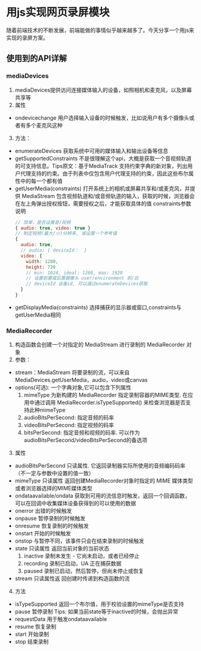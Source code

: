 # 用js实现网页录屏模块
随着前端技术的不断发展，前端能做的事情似乎越来越多了。今天分享一个用js来实现的录屏方案。

## 使用到的API详解
### mediaDevices
1. mediaDevices提供访问连接媒体输入的设备，如照相机和麦克风，以及屏幕共享等
2. 属性
* ondevicechange 用户选择输入设备的时候触发，比如说用户有多个摄像头或者有多个麦克风这种
3. 方法：
* enumerateDevices 获取系统中可用的媒体输入和输出设备等信息
* getSupportedConstraints 不是很理解这个api，大概是获取一个音视频轨道的可支持信息。Tips原文：基于MediaTrack 支持约束字典的新对象，列出用户代理支持的约束。由于列表中仅包含用户代理支持的约束，因此这些布尔属性中的每一个都有值 
* getUserMedia(constraints) 打开系统上的相机或屏幕共享和/或麦克风，并提供 MediaStream 包含视频轨道和/或音频轨道的输入，获取的时候，浏览器会在左上角弹出授权按钮，需要授权之后，才能获取具体的值
  constraints参数说明
  ~~~js
  // 简单，是否设置音/视频
  { audio: true, video: true }
  // 制定视频(最大/小)分辨率, 或设置一个参考值
  {
    audio: true,
    // audio: { deviceId：  }
    video: {
      width: 1280,
      height: 720
      // min: 1024, ideal: 1280, max: 1920
      // 设置前置或后置摄像头 user/environment 前/后
      // deviceId 设备id, 可以通过enumerateDevices获取
    }
  }
  ~~~
* getDisplayMedia(constraints) 选择捕获的显示器或窗口,constraints与getUserMedia相同

### MediaRecorder
1. 构造函数会创建一个对指定的 MediaStream 进行录制的 MediaRecorder 对象
2. 参数：
* stream：MediaStream 将要录制的流，可以来自MediaDevices.getUserMedia，audio，video或canvas
* options(可选): 一个字典对象,它可以包含下列属性
  1. mimeType 为新构建的 MediaRecorder 指定录制容器的MIME类型. 在应用中通过调用 MediaRecorder.isTypeSupported() 来检查浏览器是否支持此种mimeType
  2. audioBitsPerSecond: 指定音频的码率
  3. videoBitsPerSecond: 指定视频的码率
  4. bitsPerSecond: 指定音频和视频的码率. 可以作为audioBitsPerSecond/videoBitsPerSecond的备选项
3. 属性
* audioBitsPerSecond 只读属性. 它返回录制器实际所使用的音频编码码率（不一定与参数中设置的值一致）
* mimeType 只读属性 返回创建MediaRecorder对象时指定的 MIME 媒体类型或者浏览器选择的MIME媒体类型
* ondataavailable/ondata 获取到可用的流信息时触发，返回一个回调函数，可以在回调中收集媒体设备获得到的可以使用的数据
* onerror 出错的时候触发
* onpause 暂停录制的时候触发
* onresume 恢复录制的时候触发
* onstart 开始的时候触发
* onstop 与暂停不同，该事件只会在结束录制的时候触发
* state 只读属性 返回当前对象的当前状态
  1. inactive 录制未发生 - 它尚未启动，或者已经停止
  2. recording 录制已启动，UA 正在捕获数据
  3. paused 录制已启动，然后暂停，但尚未停止或恢复
* stream 只读属性返 回创建时传递到构造函数的流
4. 方法
* isTypeSupported 返回一个布尔值，用于校验设置的mimeType是否支持
* pause 暂停录制 Tips: 如果当前state等于inactive的时候，会抛出异常
* requestData 用于触发ondataavailable
* resume 恢复录制
* start 开始录制
* stop 结束录制